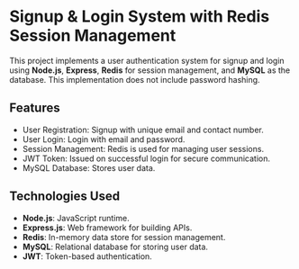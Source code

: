 # Signup & Login System with Redis Session Management

This project implements a user authentication system for signup and login using **Node.js**, **Express**, **Redis** for session management, and **MySQL** as the database. This implementation does not include password hashing.

## Features

- User Registration: Signup with unique email and contact number.
- User Login: Login with email and password.
- Session Management: Redis is used for managing user sessions.
- JWT Token: Issued on successful login for secure communication.
- MySQL Database: Stores user data.

## Technologies Used

- **Node.js**: JavaScript runtime.
- **Express.js**: Web framework for building APIs.
- **Redis**: In-memory data store for session management.
- **MySQL**: Relational database for storing user data.
- **JWT**: Token-based authentication.

